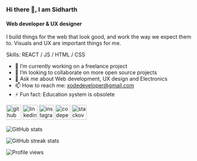 ### Hi there 👋, I am Sidharth
#### Web developer & UX designer
I build things for the web that look good, and work the way we expect them to. Visuals and UX are important things for me.

Skills:  REACT / JS / HTML / CSS

- 🔭 I’m currently working on a freelance project 
- 👯 I’m looking to collaborate on more open source projects 
- 💬 Ask me about Web development, UX design and Electronics 
- 📫 How to reach me: xodedeveloper@gmail.com 
- ⚡ Fun fact: Education system is obsolete 


[<img src='https://cdn.jsdelivr.net/npm/simple-icons@3.0.1/icons/github.svg' alt='github' height='40'>](https://github.com/SidRathi47)  [<img src='https://cdn.jsdelivr.net/npm/simple-icons@3.0.1/icons/linkedin.svg' alt='linkedin' height='40'>](https://www.linkedin.com/in/https://www.linkedin.com/in/sidharth-rathi-786093202//)  [<img src='https://cdn.jsdelivr.net/npm/simple-icons@3.0.1/icons/instagram.svg' alt='instagram' height='40'>](https://www.instagram.com/https://www.instagram.com/sid_web_works//)  [<img src='https://cdn.jsdelivr.net/npm/simple-icons@3.0.1/icons/codepen.svg' alt='codepen' height='40'>](https://codepen.io/sidrathi47)  [<img src='https://cdn.jsdelivr.net/npm/simple-icons@3.0.1/icons/stackoverflow.svg' alt='stackoverflow' fill="white" height='40'>](https://stackoverflow.com/users/sid_web_works)  

![GitHub stats](https://github-readme-stats.vercel.app/api?username=SidRathi47&show_icons=true)  

![GitHub streak stats](https://github-readme-streak-stats.herokuapp.com/?user=SidRathi47)  

![Profile views](https://gpvc.arturio.dev/SidRathi47)  
